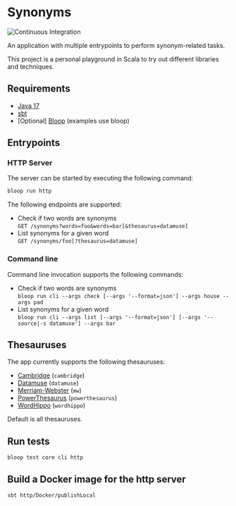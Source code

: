 # Synonyms

![Continuous Integration](https://github.com/dariusj/synonyms/workflows/Continuous%20Integration/badge.svg)

An application with multiple entrypoints to perform synonym-related tasks.

This project is a personal playground in Scala to try out different libraries and techniques.

## Requirements

* [Java 17](https://www.oracle.com/uk/java/technologies/downloads/)
* [sbt](https://www.scala-sbt.org/)
* [Optional] [Bloop](https://scalacenter.github.io/bloop/) (examples use bloop)

## Entrypoints

### HTTP Server

The server can be started by executing the following command:

```bash
bloop run http
```

The following endpoints are supported:

* Check if two words are synonyms\
  `GET /synonyms?words=foo&words=bar[&thesaurus=datamuse]`
* List synonyms for a given word\
  `GET /synonyms/foo[?thesaurus=datamuse]`

### Command line

Command line invocation supports the following commands:

* Check if two words are synonyms\
  `bloop run cli --args check [--args '--format=json'] --args house --args pad`
* List synonyms for a given word\
  `bloop run cli --args list [--args '--format=json'] [--args '--source|-s datamuse'] --args bar`

## Thesauruses

The app currently supports the following thesauruses:

* [Cambridge](https://dictionary.cambridge.org/thesaurus/) (`cambridge`)
* [Datamuse](https://www.datamuse.com/api/) (`datamuse`)
* [Merriam-Webster](https://www.merriam-webster.com/thesaurus) (`mw`)
* [PowerThesaurus](https://powerthesaurus.org) (`powerthesaurus`)
* [WordHippo](https://www.wordhippo.com) (`wordhippo`)

Default is all thesauruses.

## Run tests

`bloop test core cli http`

## Build a Docker image for the http server

`sbt http/Docker/publishLocal`
